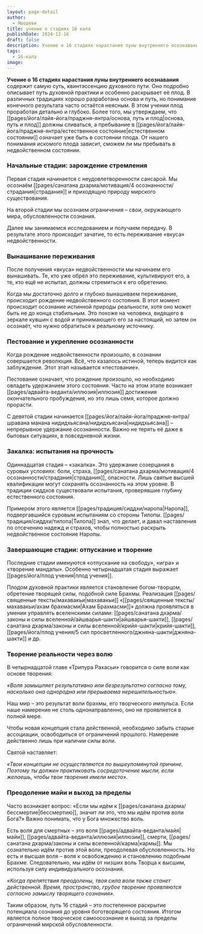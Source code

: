 ```yaml
---
layout: page-detail
author:
  - Яшодеви
title: учение о стадиях 16 кала
publishDate: 2024-12-16
draft: false
description: Учение о 16 стадиях нарастания луны внутреннего осознавания содержит самую суть, квинтэссенцию духовного пути. Оно подробно описывает путь духовной практики и особенно раскрывает её плод.
tags:
  - 16-кала
image:
---
```

**Учение о 16 стадиях нарастания луны внутреннего осознавания** содержит самую суть, квинтэссенцию духовного пути. Оно подробно описывает путь духовной практики и особенно раскрывает её плод. В различных традициях хорошо разработана основа и путь, но понимание конечного результата часто остаётся неясным. В этом учении плод проработан детально и глубоко. Более того, мы утверждаем, что [[pages/йога/лайя-йога/праджня-янтра/основа, путь и плод|основа, путь и плод]] должны сливаться, а пребывание в [[pages/йога/лайя-йога/праджня-янтра/естественное состояние|естественном состоянии]] означает уже быть в состоянии плода. От нашего понимания искомого плода зависит, сможем ли мы пребывать в недвойственном состоянии.

### Начальные стадии: зарождение стремления

Первая стадия начинается с неудовлетворенности сансарой. Мы осознаём [[pages/санатана дхарма/мотивация/4 осознанности/страдания|страдания]] и приходящую природу мирского существования.

На второй стадии мы осознаем ограничения – свои, окружающего мира, обусловленности сознания.

Далее мы занимаемся исследованием и получаем передачу. В результате этого происходит зачатие, то есть переживание «вкуса» недвойственности.

### Вынашивание переживания

После получения «вкуса» недвойственности мы начинаем его вынашивать. Те, кто уже обрёл это переживание, культивируют его, а те, кто ещё не испытал, должны стремиться к его обретению.

Когда мы достаточно долго и глубоко вынашиваем переживание, происходит рождение недвойственного состояния. В этот момент происходит осознание истинной природы реальности, хотя оно может быть не до конца стабильным. Это похоже на человека, видящего в зеркале кувшин с водой и принимающего его за настоящий, но затем он осознаёт, что нужно обратиться к реальному источнику.

### Пестование и укрепление осознанности

Когда рождение недвойственности произошло, в сознании совершается революция. Всё, что казалось истиной, теперь видится как заблуждение. Этот этап называется «пестование».

Пестование означает, что рождение произошло, но необходимо овладеть удержанием этого состояния. Часто на этом этапе возникает [[pages/адвайта-веданта/иллюзия|иллюзия]] достижения окончательного пробуждения, но это лишь семя, которое должно прорасти.

С девятой стадии начинается [[pages/йога/лайя-йога/праджня-янтра/шравана манана нидидхьясана/нидидхьясана|нидидхьясана]] – непрерывное удержание осознанности. Важно не терять её даже в бытовых ситуациях, в повседневной жизни.

### Закалка: испытания на прочность

Одиннадцатая стадия – «закалка». Это удержание созерцания в суровых условиях: боли, страха, [[pages/санатана дхарма/мотивация/4 осознанности/страдания|страдания]], опасности. Лишь святые высшей квалификации могут сохранять осознанность на этом уровне. В традиции сиддхов существовали испытания, проверявшие глубину естественного состояния.

Примером этого является [[pages/традиция/сиддхи/наропа|Наропа]], подвергавшийся суровым испытаниям со стороны Тилопы. [[pages/традиция/сиддхи/тилопа|Тилопа]] знал, что делает, и давал наставления по отсечению надежд и страхов, чтобы полностью раскрыть недвойственное состояние Наропы.

### Завершающие стадии: отпускание и творение

Последние стадии именуются «отпускание на свободу», «игра» и «творение мандалы». Особенно четырнадцатая стадия выражает [[pages/йога/плод учения|плод учения]].

Плодом духовной практики является становление богом-творцом, обретение творящей силы, подобной силе Брахмы. Реализация [[pages/священные тексты/махавакьи|махавакьи]] «[[pages/священные тексты/махавакьи/ахам брахмасми|Ахам Брахмасми]]» должна проявляться в умении управлять вселенскими силами: [[pages/санатана дхарма/законы и силы вселенной/айшварья-шакти|айшварья-шакти]], [[pages/санатана дхарма/законы и силы вселенной/крийя-шакти|крийя-шакти]], [[pages/йога/плод учения/5 сил просветленного/джняна-шакти|джняна-шакти]] и др.

### Творение реальности через волю

В четырнадцатой главе «Трипура Рахасьи» говорится о силе воли как основе творения:

_«Воля замышляет результативно или безрезультатно согласно тому, насколько она однородна или прерываема нерешительностью»._

Наш мир – это результат воли брахмы, его творческого импульса. Если наше намерение не столь однонаправленно, оно не проявляется в полной мере.

Чтобы новая концепция стала действенной, необходимо забыть старые ассоциации, освободиться от ограничений прошлого. Намерение действенно лишь при наличии силы воли.

Святой наставляет:

_«Твои концепции не осуществляются по вышеупомянутой причине. Поэтому ты должен практиковать сосредоточение мысли, если желаешь, чтобы твои творения имели место»._

### Преодоление майи и выход за пределы

Часто возникает вопрос: «Если мы идём к [[pages/санатана дхарма/бессмертие|бессмертию]], значит ли это, что мы идём против воли Бога?» Важно понимать, что у Бога множество воль.

Есть воля для смертных – это воля [[pages/адвайта-веданта/майя|майи]], [[pages/адвайта-веданта/иллюзия|иллюзии]], смерти, [[pages/санатана дхарма/законы и силы вселенной/карма|кармы]]. Мы сознательно идём против этой воли, преодолевая обусловленность. Но есть и высшая воля – воля к освобождению и становлению подобным Брахме. Следовательно, мы идём от низших воль Творца к высшим, используя силу индивидуального осознания.

_«Когда препятствия преодолены, твоя сила воли также станет действенной. Время, пространство, грубое творение проявляются согласно замыслу творящего сознания»._

Таким образом, путь 16 стадий – это постепенное раскрытие потенциала сознания до уровня боготворящего состояния. Итогом является полное творческое самоосознание и выход за пределы ограничений мирской обусловленности.